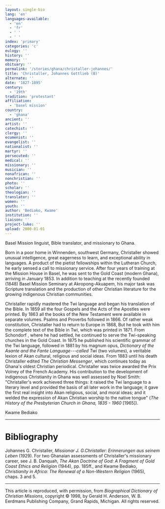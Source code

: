 ```yaml
---
layout: single-bio
lang: 'en'
languages-available:
  - 'en'
  - 'fr'
  - ' '
  - ' '
index: 'primary'
categories: 'c'
eulogy: ''
history: ''
memory: ''
obituary: ''
permalink: '/stories/ghana/christaller-johannes/'
title: 'Christaller, Johannes Gottlieb (B)'
alternate: ''
date: '1827-1895'
century:
  - '19th'
tradition: 'protestant'
affiliation:
  - 'basel mission'
country:
  - 'ghana'
ancient: ''
artist: ''
catechist: ''
clergy: ''
ecumenist: ''
evangelist: ''
nationalist: ''
martyr: ''
persecuted: ''
medical: ''
missionary: ''
musician: ''
nonafrican: ''
nonchristian: ''
photo: ''
scholar: ''
theologian: ''
translator: ''
women: ''
youth: ''
author: 'Bediako, Kwame'
institution: ''
liaison: ''
project-luke: ''
upload: 2000-01-01
---
```



Basel Mission linguist, Bible translator, and missionary to Ghana.

Born in a poor home in Winnenden, southwest Germany, Christaller showed unusual intelligence, great eagerness to learn, and exceptional ability in languages. A product of the pietist fellowships within the Lutheran Church, he early sensed a call to missionary service. After four years of training at the Mission House in Basel, he was sent to the Gold Coast (modern Ghana), arriving in January 1853. In addition to teaching at the recently founded (1848) Basel Mission Seminary at Akropong-Akuapem, his major task was Scripture translation and the production of other Christian literature for the growing indigenous Christian communities.

Christaller rapidly mastered the Twi language and began his translation of the Bible. In 1859 all the four Gospels and the Acts of the Apostles were printed. By 1863 all the books of the New Testament were available in separate volumes. Psalms and Proverbs followed in 1866. Of rather weak constitution, Christaller had to return to Europe in 1868, But he took with him the complete text of the Bible in Twi, which was printed in 1871. From Schondorf , where he had settled, he continued to serve the Twi-speaking churches in the Gold Coast. In 1875 he published his scientific grammar of the Twi language, followed in 1881 by his magnum opus, *Dictionary of the Asante and the Fante Language---called Twi* (two volumes), a veritable lexion of Akan cultural, religious and social ideas. From 1883 until his death Christaller edited *The Christian Messenger*, which continues today as Ghana's oldest Christian periodical. Christaller was twice awarded the Prix Volney of the French Academy. His contribution to the development of indigenous Christianity in Ghana was well assessed by Noel Smith: "Christaller's work achieved three things: it raised the Twi language to a literary level and provided the basis of all later work in the language; it gave the first real insight into Akan religious, social, and moral ideas; and it welded the expression of Akan Christian worship to the native tongue" (*The History of the Presbyterian Church in Ghana, 1835 - 1960* [1965]).

Kwame Bediako

---

# Bibliography

Johannes G. Christaller, *Missionar J. G.Christaller: Erinnerungen aus seinem Leben* (1929). For two Ghanaian assessments of Christaller's missionary career, see J. B. Danquah, *The Akan Doctrine of God: A Fragment of Gold Coast Ethics and Religion* (1944), pp. 185ff., and Kwame Bediako, *Christianity in Africa: The Renewal of a Non-Western Religion* (1965), chaps. 3 and 5.

---

This article is reproduced, with permission, from *Biographical Dictionary of Christian Missions*,   copyright &copy; 1998, by Gerald H. Anderson, W. B. Eerdmans Publishing Company, Grand Rapids, Michigan.  All rights reserved.
